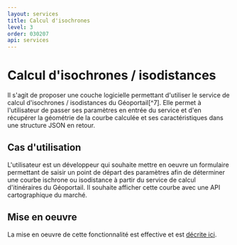 ```yaml
---
layout: services
title: Calcul d'isochrones
level: 3
order: 030207
api: services
---
```


# Calcul d'isochrones / isodistances

Il s'agit de proposer une couche logicielle permettant d'utiliser le service de calcul d'isochrones / isodistances du Géoportail[^7]. Elle permet à l'utilisateur de passer ses paramètres en entrée du service et d'en récupérer la géométrie de la courbe calculée et ses caractéristiques dans une structure JSON en retour.

## Cas d'utilisation

L'utilisateur est un développeur qui souhaite mettre en oeuvre un formulaire permettant de saisir un point de départ des paramètres afin de déterminer une courbe ischrone ou isodistance à partir du service de calcul d'itinéraires du Géoportail. Il souhaite afficher cette courbe avec une API cartographique du marché.

## Mise en oeuvre

La mise en oeuvre de cette fonctionnalité est effective et est <a href="https://github.com/IGNF/geoportal-access-lib#isoCurve" target="_blank">décrite ici</a>.
